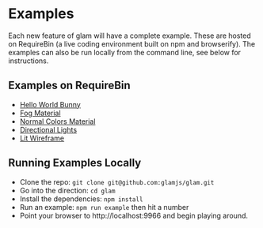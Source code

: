 # Examples

Each new feature of glam will have a complete example. These are hosted on RequireBin (a live coding environment built on npm and browserify). The examples can also be run locally from the command line, see below for instructions.

## Examples on RequireBin

* [Hello World Bunny](http://requirebin.com/?gist=TatumCreative/40970c039f8c0ce44ae2)
* [Fog Material](http://requirebin.com/?gist=TatumCreative/c96e48648794a7565fcc)
* [Normal Colors Material](http://requirebin.com/?gist=TatumCreative/0c3c74675d0433d1daa1)
* [Directional Lights](http://requirebin.com/?gist=TatumCreative/762537ae57a22225c431)
* [Lit Wireframe](http://requirebin.com/?gist=TatumCreative/4e8ac0bdeda22c4d62a9)

## Running Examples Locally

* Clone the repo: `git clone git@github.com:glamjs/glam.git`
* Go into the direction: `cd glam`
* Install the dependencies: `npm install`
* Run an example: `npm run example` then hit a number
* Point your browser to http://localhost:9966 and begin playing around.
